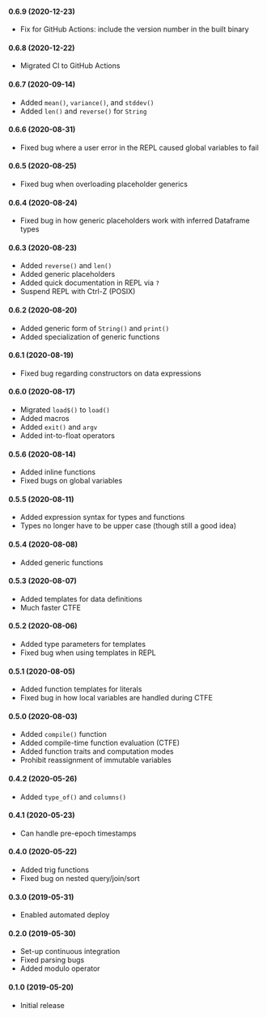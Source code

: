 #### 0.6.9	(2020-12-23)

- Fix for GitHub Actions: include the version number in the built binary

#### 0.6.8	(2020-12-22)

- Migrated CI to GitHub Actions

#### 0.6.7	(2020-09-14)

- Added `mean()`, `variance()`, and `stddev()`
- Added `len()` and `reverse()` for `String`

#### 0.6.6	(2020-08-31)

- Fixed bug where a user error in the REPL caused global variables to fail

#### 0.6.5	(2020-08-25)

- Fixed bug when overloading placeholder generics

#### 0.6.4	(2020-08-24)

- Fixed bug in how generic placeholders work with inferred Dataframe types

#### 0.6.3	(2020-08-23)

- Added `reverse()` and `len()`
- Added generic placeholders
- Added quick documentation in REPL via `?`
- Suspend REPL with Ctrl-Z (POSIX)

#### 0.6.2	(2020-08-20)

- Added generic form of `String()` and `print()`
- Added specialization of generic functions

#### 0.6.1	(2020-08-19)

- Fixed bug regarding constructors on data expressions

#### 0.6.0	(2020-08-17)

- Migrated `load$()` to `load()`
- Added macros
- Added `exit()` and `argv`
- Added int-to-float operators

#### 0.5.6	(2020-08-14)

- Added inline functions
- Fixed bugs on global variables

#### 0.5.5	(2020-08-11)

- Added expression syntax for types and functions
- Types no longer have to be upper case (though still a good idea)

#### 0.5.4	(2020-08-08)

- Added generic functions

#### 0.5.3	(2020-08-07)

- Added templates for data definitions
- Much faster CTFE

#### 0.5.2	(2020-08-06)

- Added type parameters for templates
- Fixed bug when using templates in REPL

#### 0.5.1	(2020-08-05)

- Added function templates for literals
- Fixed bug in how local variables are handled during CTFE

#### 0.5.0	(2020-08-03)

- Added `compile()` function
- Added compile-time function evaluation (CTFE)
- Added function traits and computation modes
- Prohibit reassignment of immutable variables

#### 0.4.2	(2020-05-26)

- Added `type_of()` and `columns()`

#### 0.4.1	(2020-05-23)

- Can handle pre-epoch timestamps

#### 0.4.0	(2020-05-22)

- Added trig functions
- Fixed bug on nested query/join/sort

#### 0.3.0	(2019-05-31)

- Enabled automated deploy

#### 0.2.0	(2019-05-30)

- Set-up continuous integration
- Fixed parsing bugs
- Added modulo operator

#### 0.1.0	(2019-05-20)

- Initial release


